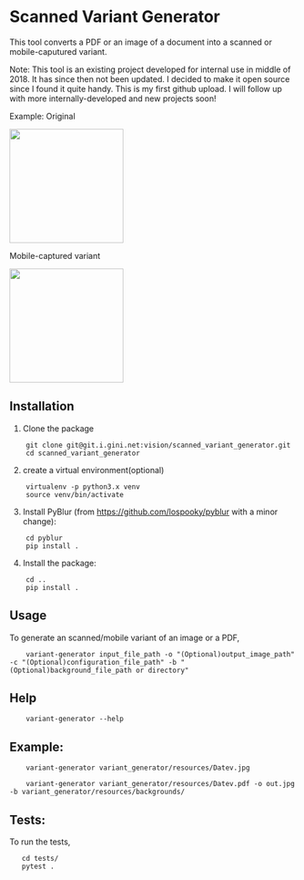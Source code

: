 # Scanned Variant Generator


This tool converts a PDF or an image of a document into a scanned or mobile-caputured variant.

Note: This tool is an existing project developed for internal use in middle of 2018. It has since then not been updated.
I decided to make it open source since I found it quite handy.
This is my first github upload. I will follow up with more internally-developed and new projects soon!

Example:
Original

<img src="https://github.com/waleedfarrukhgini/scanned_variant_generator/blob/master/variant_generator/resources/Datev.jpg" width="200">

Mobile-captured variant

<img src="https://drive.google.com/uc?export=view&id=1pbiPP9nb1Me0KfSYY7dRzzyHXI4SrwoZ" width="200"> 

## Installation

1. Clone the package
```
    git clone git@git.i.gini.net:vision/scanned_variant_generator.git
    cd scanned_variant_generator
```
2. create a virtual environment(optional)
```
    virtualenv -p python3.x venv
    source venv/bin/activate
```
3. Install PyBlur (from https://github.com/lospooky/pyblur with a minor change):
```
    cd pyblur
    pip install .
```
4. Install the package:
```
    cd ..
    pip install .
```

## Usage

To generate an scanned/mobile variant of an image or a PDF,
```
    variant-generator input_file_path -o "(Optional)output_image_path" -c "(Optional)configuration_file_path" -b "(Optional)background_file_path or directory"
```
## Help
```
    variant-generator --help
```
## Example:
```
    variant-generator variant_generator/resources/Datev.jpg

    variant-generator variant_generator/resources/Datev.pdf -o out.jpg -b variant_generator/resources/backgrounds/
```

## Tests:

To run the tests,
```
   cd tests/
   pytest .
```
